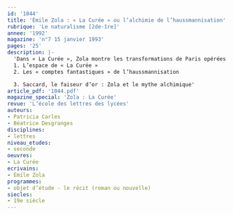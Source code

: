 ```yaml
---
id: '1044'
title: 'Émile Zola : « La Curée » ou l’alchimie de l’haussmannisation'
rubrique: 'Le naturalisme [2de-1re]'
annee: '1992'
magazine: 'n°7 15 janvier 1993'
pages: '25'
description: |-
  'Dans « La Curée », Zola montre les transformations de Paris opérées par Haussmann…
  1. L’espace de « La Curée »
  2. Les « comptes fantastiques » de l’haussmannisation

  3. Saccard, le faiseur d’or : Zola et le mythe alchimique'
article_pdf: '1044.pdf'
magazine_special: 'Zola : La Curée'
revue: 'L’école des lettres des lycées'
auteurs:
- Patricia Carles
- Béatrice Desgranges
disciplines:
- lettres
niveau_etudes:
- seconde
oeuvres:
- La Curée
ecrivains:
- Émile Zola
programmes:
- objet d’étude - le récit (roman ou nouvelle)
siecles:
- 19e siècle
---
```

